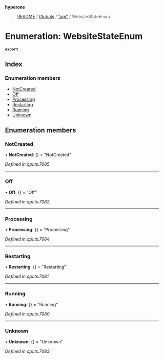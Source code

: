 **hyperone**

> [README](../README.md) / [Globals](../globals.md) / ["api"](../modules/_api_.md) / WebsiteStateEnum

# Enumeration: WebsiteStateEnum

**`export`** 

## Index

### Enumeration members

* [NotCreated](_api_.websitestateenum.md#notcreated)
* [Off](_api_.websitestateenum.md#off)
* [Processing](_api_.websitestateenum.md#processing)
* [Restarting](_api_.websitestateenum.md#restarting)
* [Running](_api_.websitestateenum.md#running)
* [Unknown](_api_.websitestateenum.md#unknown)

## Enumeration members

### NotCreated

•  **NotCreated**: {} = "NotCreated"

*Defined in api.ts:7085*

___

### Off

•  **Off**: {} = "Off"

*Defined in api.ts:7082*

___

### Processing

•  **Processing**: {} = "Processing"

*Defined in api.ts:7084*

___

### Restarting

•  **Restarting**: {} = "Restarting"

*Defined in api.ts:7081*

___

### Running

•  **Running**: {} = "Running"

*Defined in api.ts:7080*

___

### Unknown

•  **Unknown**: {} = "Unknown"

*Defined in api.ts:7083*
